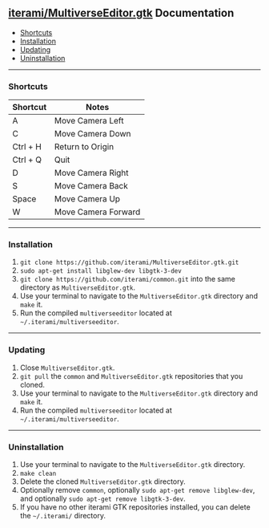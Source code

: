 [iterami/MultiverseEditor.gtk](https://github.com/iterami/MultiverseEditor.gtk) Documentation
---------------------------------------------------------------------------------------------

* [Shortcuts](#shortcuts)
* [Installation](#installation)
* [Updating](#updating)
* [Uninstallation](#uninstallation)

---

### Shortcuts

Shortcut         | Notes
-----------------|--------------------
A                | Move Camera Left
C                | Move Camera Down
Ctrl + H         | Return to Origin
Ctrl + Q         | Quit
D                | Move Camera Right
S                | Move Camera Back
Space            | Move Camera Up
W                | Move Camera Forward

---

### Installation

1. `git clone https://github.com/iterami/MultiverseEditor.gtk.git`
2. `sudo apt-get install libglew-dev libgtk-3-dev`
3. `git clone https://github.com/iterami/common.git` into the same directory as `MultiverseEditor.gtk`.
4. Use your terminal to navigate to the `MultiverseEditor.gtk` directory and `make` it.
5. Run the compiled `multiverseeditor` located at `~/.iterami/multiverseeditor`.

---

### Updating

1. Close `MultiverseEditor.gtk`.
2. `git pull` the `common` and `MultiverseEditor.gtk` repositories that you cloned.
3. Use your terminal to navigate to the `MultiverseEditor.gtk` directory and `make` it.
4. Run the compiled `multiverseeditor` located at `~/.iterami/multiverseeditor`.

---

### Uninstallation

1. Use your terminal to navigate to the `MultiverseEditor.gtk` directory.
2. `make clean`
3. Delete the cloned `MultiverseEditor.gtk` directory.
4. Optionally remove `common`, optionally `sudo apt-get remove libglew-dev`, and optionally `sudo apt-get remove libgtk-3-dev`.
5. If you have no other iterami GTK repositories installed, you can delete the `~/.iterami/` directory.
